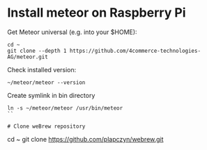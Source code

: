 # Install meteor on Raspberry Pi

Get Meteor universal (e.g. into your $HOME):
```
cd ~
git clone --depth 1 https://github.com/4commerce-technologies-AG/meteor.git
```

Check installed version:
```
~/meteor/meteor --version
```

Create symlink in bin directory
```
ln -s ~/meteor/meteor /usr/bin/meteor
``

# Clone weBrew repository
```
cd ~
git clone https://github.com/plapczyn/webrew.git
```
